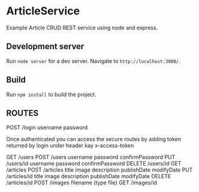 # ArticleService

Example Article CRUD REST service using node and express.

## Development server

Run `node server` for a dev server. Navigate to `http://localhost:3000/`.

## Build

Run `npm install` to build the project.

## ROUTES

POST /login
	username
	password

Once authenticated you can access the secure routes by adding token returned by login under header kay x-access-token 

GET /users
POST /users
	username
	password
	confirmPassword
PUT /users/id
	username
	password
	confirmPassword
DELETE /users/id
GET /articles
POST /articles
	title
	image
	description
	publishDate
	modifyDate
PUT /articles/id
	title
	image
	description
	publishDate
	modifyDate
DELETE /articles/id
POST /images
	filename (type file)
GET /images/id



